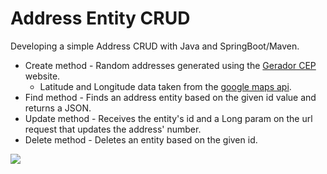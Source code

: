 # Address Entity CRUD
Developing a simple Address CRUD with Java and SpringBoot/Maven.

- Create method - Random addresses generated using the <a href="https://geradornv.com.br/gerador-cep/">Gerador CEP</a> website.
  - Latitude and Longitude data taken from the <a href="https://developers.google.com/maps/documentation/geocoding/start">google maps api</a>.
- Find method - Finds an address entity based on the given id value and returns a JSON.
- Update method - Receives the entity's id and a Long param on the url request that updates the address' number.
- Delete method - Deletes an entity based on the given id.

<p>
  <img src="https://github.com/pablo-padua/Address-Entity-CRUD/blob/master/address-crud.gif">
</p>
